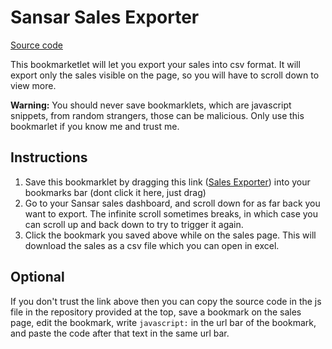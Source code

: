 # Sansar Sales Exporter

[Source code](https://github.com/darwinrecreant/sales-exporter)

This bookmarketlet will let you export your sales into csv format. It will export only the sales visible on the page, so you will have to scroll down to view more.

**Warning:** You should never save bookmarklets, which are javascript snippets, from random strangers, those can be malicious. Only use this bookmarlet if you know me and trust me.

## Instructions

1. Save this bookmarklet by dragging this link ([Sales Exporter](javascript:%28%28%24%2C%20%24%24%29%20%3D%3E%20%7B%20const%20headers%20%3D%20%24%24%28%27table%20thead%20th%27%29.map%28%28elem%29%20%3D%3E%20elem.textContent%29%3B%20const%20rows%20%3D%20%24%24%28%27table%20tbody%20tr%27%29.map%28%28elem%29%20%3D%3E%20%7B%20return%20%5B%5D.slice.call%28elem.querySelectorAll%28%27li%27%29%29.map%28%28el%29%20%3D%3E%20el.textContent%29%3B%20%7D%29%3B%20headers%5B4%5D%20%3D%20%22Day%22%20const%20csv%20%3D%20%22data%3Atext%2Fcsv%3Bcharset%3Dutf-8%2C%22%20%2B%20%5Bheaders%2C%20...rows%5D.map%28%28row%2C%20i%29%20%3D%3E%20%7B%20const%20d%20%3D%20%28row%5B2%5D.split%28%22%20%22%29%5B0%5D.replace%28%2F%5C%2F%2Fg%2C%20%22-%22%29%29%3B%20row%20%3D%20row.map%28%28cell%29%20%3D%3E%20%7B%20cell%20%3D%20cell.replace%28%2F%22%2Fg%2C%20%27%22%22%27%29.replace%28%2F%5E%28-%7C%5C%2B%7C%40%7C%3D%7CS%5C%24%29%2Fg%2C%20%22%22%29%3B%20if%20%28cell.search%28%2F%5B%23%22%2C%5Cn%5D%2F%29%20%3E%20-1%29%20%7B%20return%20%60%22%24%7Bcell%7D%22%60%3B%20%7D%20return%20cell%3B%20%7D%29%3B%20if%20%28i%29%20row.push%28d%29%3B%20return%20row.join%28%27%2C%27%29%3B%20%7D%29.join%28%22%5Cn%22%29%3B%20var%20encodedUri%20%3D%20encodeURI%28csv%29%3B%20var%20link%20%3D%20document.createElement%28%22a%22%29%3B%20link.setAttribute%28%22href%22%2C%20encodedUri%29%3B%20link.setAttribute%28%22download%22%2C%20%60sales_%24%7Bnew%20Date%28%29.toISOString%28%29.split%28%27T%27%29%5B0%5D%7D.csv%60%29%3B%20link.click%28%29%3B%20%7D%29%28%28s%29%20%3D%3E%20document.querySelector%28s%29%2C%20%28s%29%20%3D%3E%20%5B%5D.slice.call%28document.querySelectorAll%28s%29%29%29%3B)) into your bookmarks bar (dont click it here, just drag)
2. Go to your Sansar sales dashboard, and scroll down for as far back you want to export. The infinite scroll sometimes breaks, in which case you can scroll up and back down to try to trigger it again.
3. Click the bookmark you saved above while on the sales page. This will download the sales as a csv file which you can open in excel.

## Optional

If you don't trust the link above then you can copy the source code in the js file in the repository provided at the top, save a bookmark on the sales page, edit the bookmark, write `javascript:` in the url bar of the bookmark, and paste the code after that text in the same url bar.